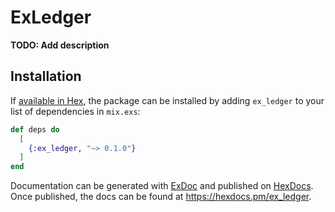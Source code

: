 # ExLedger

**TODO: Add description**

## Installation

If [available in Hex](https://hex.pm/docs/publish), the package can be installed
by adding `ex_ledger` to your list of dependencies in `mix.exs`:

```elixir
def deps do
  [
    {:ex_ledger, "~> 0.1.0"}
  ]
end
```

Documentation can be generated with [ExDoc](https://github.com/elixir-lang/ex_doc)
and published on [HexDocs](https://hexdocs.pm). Once published, the docs can
be found at <https://hexdocs.pm/ex_ledger>.

